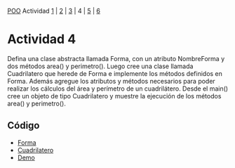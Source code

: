 [POO](POO.md) Actividad [1](ACTIVIDAD1.md) | [2](ACTIVIDAD2.md) | [3](ACTIVIDAD3.md) | 4 | [5](ACTIVIDAD5.md) | [6](ACTIVIDAD6.md)
# Actividad 4
Defina una clase abstracta llamada Forma, con un atributo NombreForma y dos métodos 
area() y perimetro(). Luego cree una clase llamada Cuadrilatero que herede de Forma e 
implemente los métodos definidos en Forma. Además agregue los atributos y métodos 
necesarios para poder realizar los cálculos del área y perímetro de un cuadrilátero. Desde el 
main() cree un objeto de tipo Cuadrilatero y muestre la ejecución de los métodos area() y 
perimetro().
## Código
* [Forma](TP1-POO/src/main/java/actividad4/Forma.java)
* [Cuadrilatero](TP1-POO/src/main/java/actividad4/Cuadrilatero.java)
* [Demo](TP1-POO/src/main/java/actividad4/Demo.java)
